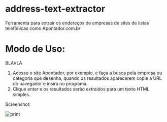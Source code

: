 address-text-extractor
======================
Ferramenta para extrair os endereços de empresas de sites de listas telefônicas como Apontador.com.br

Modo de Uso: 
===
BLAVLA
1. Acesso o site Apontador, por exemplo, e faça a busca pela empresa ou categoria que desenha,
quando os resultados aparecerem copie a URL do navegador e insira no programa.
2. Clique enter e os resultados serão extraidos para um texto HTML simples.

Screenshot:

![print](https://raw.github.com/CriativaSoft/address-text-extractor/master/docs/screen01.png)
